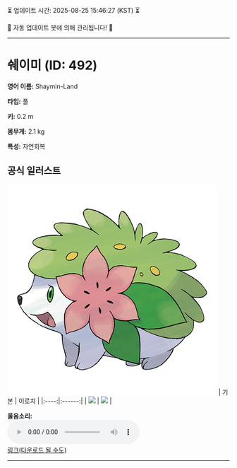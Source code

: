 
⏳ 업데이트 시간: 2025-08-25 15:46:27 (KST) ⏳

🤖 자동 업데이트 봇에 의해 관리됩니다! 🤖

---

# 쉐이미 (ID: 492)
**영어 이름:** Shaymin-Land

**타입:** 풀

**키:** 0.2 m

**몸무게:** 2.1 kg

**특성:** 자연회복

## 공식 일러스트
![](https://raw.githubusercontent.com/PokeAPI/sprites/master/sprites/pokemon/other/official-artwork/492.png)
| 기본 | 이로치 |
|:----:|:------:|
| <img src="https://raw.githubusercontent.com/PokeAPI/sprites/master/sprites/pokemon/492.png" width="200"> | <img src="https://raw.githubusercontent.com/PokeAPI/sprites/master/sprites/pokemon/shiny/492.png" width="200"> |

**울음소리:**<br><audio controls src="https://raw.githubusercontent.com/PokeAPI/cries/main/cries/pokemon/latest/492.ogg"></audio><br> [링크(다운로드 될 수도)](https://raw.githubusercontent.com/PokeAPI/cries/main/cries/pokemon/latest/492.ogg)


---
